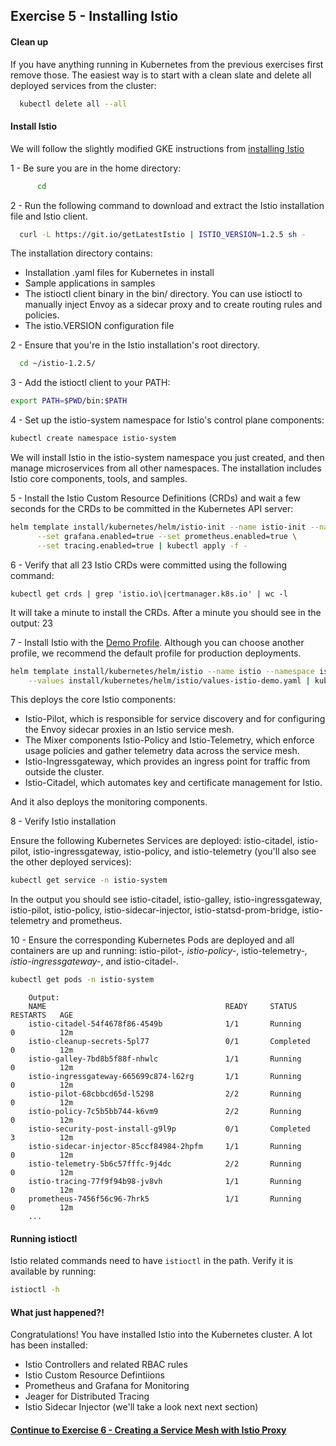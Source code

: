 ## Exercise 5 - Installing Istio

#### Clean up

If you have anything running in Kubernetes from the previous exercises first remove those. The easiest way is to start with a clean slate and delete all deployed services from the cluster:

```sh
  kubectl delete all --all
```

#### Install Istio

We will follow the slightly modified GKE instructions from [installing Istio](https://cloud.google.com/istio/docs/how-to/installing-oss#install_istio)

1 - Be sure you are in the home directory:

```sh
      cd
```

2 - Run the following command to download and extract the Istio installation file and Istio client.

```sh
  curl -L https://git.io/getLatestIstio | ISTIO_VERSION=1.2.5 sh -
```

The installation directory contains:

* Installation .yaml files for Kubernetes in install
* Sample applications in samples
* The istioctl client binary in the bin/ directory. You can use istioctl to manually inject Envoy as a sidecar proxy and to create routing rules and policies.
* The istio.VERSION configuration file

2 - Ensure that you're in the Istio installation's root directory.

```sh
  cd ~/istio-1.2.5/
```

3 - Add the istioctl client to your PATH:

```sh
export PATH=$PWD/bin:$PATH
```

4 - Set up the istio-system namespace for Istio's control plane components:

```sh
kubectl create namespace istio-system
```

We will install Istio in the istio-system namespace you just created, and then manage microservices from all other namespaces. The installation includes Istio core components, tools, and samples.

5 - Install the Istio Custom Resource Definitions (CRDs) and wait a few seconds for the CRDs to be committed in the Kubernetes API server:

```sh
helm template install/kubernetes/helm/istio-init --name istio-init --namespace istio-system \
      --set grafana.enabled=true --set prometheus.enabled=true \
      --set tracing.enabled=true | kubectl apply -f -
```

6 - Verify that all 23 Istio CRDs were committed using the following command:

```
kubectl get crds | grep 'istio.io\|certmanager.k8s.io' | wc -l
```

It will take a minute to install the CRDs. After a minute you should see in the output:
23

7 - Install Istio with the [Demo Profile](https://istio.io/docs/setup/kubernetes/additional-setup/config-profiles/). Although you can choose another profile, we recommend the default profile for production deployments.

```sh
helm template install/kubernetes/helm/istio --name istio --namespace istio-system \
    --values install/kubernetes/helm/istio/values-istio-demo.yaml | kubectl apply -f -
```

This deploys the core Istio components:

* Istio-Pilot, which is responsible for service discovery and for configuring the Envoy sidecar proxies in an Istio service mesh.
* The Mixer components Istio-Policy and Istio-Telemetry, which enforce usage policies and gather telemetry data across the service mesh.
* Istio-Ingressgateway, which provides an ingress point for traffic from outside the cluster.
* Istio-Citadel, which automates key and certificate management for Istio.

And it also deploys the monitoring components.

8 - Verify Istio installation

Ensure the following Kubernetes Services are deployed: istio-citadel, istio-pilot, istio-ingressgateway, istio-policy, and istio-telemetry (you'll also see the other deployed services):

```sh
kubectl get service -n istio-system
```

In the output you should see istio-citadel, istio-galley, istio-ingressgateway, istio-pilot, istio-policy, istio-sidecar-injector, istio-statsd-prom-bridge, istio-telemetry and prometheus.

10 - Ensure the corresponding Kubernetes Pods are deployed and all containers are up and running: istio-pilot-*, istio-policy-*, istio-telemetry-*, istio-ingressgateway-*, and istio-citadel-*.*

```sh
kubectl get pods -n istio-system
```

```
    Output:
    NAME                                        READY     STATUS      RESTARTS   AGE
    istio-citadel-54f4678f86-4549b              1/1       Running     0          12m
    istio-cleanup-secrets-5pl77                 0/1       Completed   0          12m
    istio-galley-7bd8b5f88f-nhwlc               1/1       Running     0          12m
    istio-ingressgateway-665699c874-l62rg       1/1       Running     0          12m
    istio-pilot-68cbbcd65d-l5298                2/2       Running     0          12m
    istio-policy-7c5b5bb744-k6vm9               2/2       Running     0          12m
    istio-security-post-install-g9l9p           0/1       Completed   3          12m
    istio-sidecar-injector-85ccf84984-2hpfm     1/1       Running     0          12m
    istio-telemetry-5b6c57fffc-9j4dc            2/2       Running     0          12m
    istio-tracing-77f9f94b98-jv8vh              1/1       Running     0          12m
    prometheus-7456f56c96-7hrk5                 1/1       Running     0          12m
    ...
```


#### Running istioctl

Istio related commands need to have `istioctl` in the path. Verify it is available by running:

```sh
istioctl -h
```

#### What just happened?!

Congratulations! You have installed Istio into the Kubernetes cluster. A lot has been installed:
* Istio Controllers and related RBAC rules
* Istio Custom Resource Defintiions
* Prometheus and Grafana for Monitoring
* Jeager for Distributed Tracing
* Istio Sidecar Injector (we'll take a look next next section)

#### [Continue to Exercise 6 - Creating a Service Mesh with Istio Proxy](../exercise-6/README.md)
